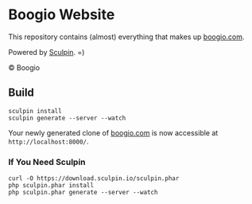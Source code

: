 Boogio Website
==============

This repository contains (almost) everything that makes up
[boogio.com](http://boogio.com).

Powered by [Sculpin](https://sculpin.io). =)

&copy; Boogio


Build
-----

    sculpin install
    sculpin generate --server --watch

Your newly generated clone of [boogio.com](http://boogio.com) is now accessible
at `http://localhost:8000/`.

### If You Need Sculpin

    curl -O https://download.sculpin.io/sculpin.phar
    php sculpin.phar install
    php sculpin.phar generate --server --watch


